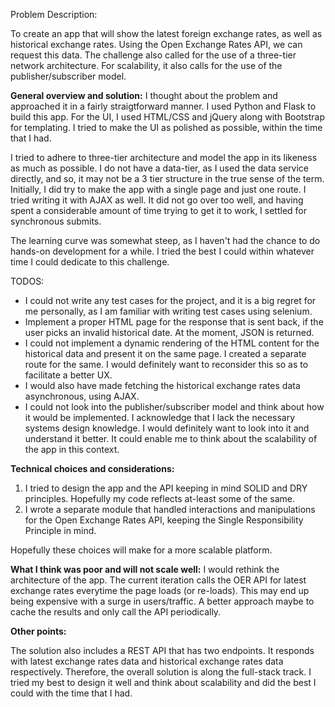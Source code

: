Problem Description:

To create an app that will show the latest foreign exchange rates, as well as historical exchange rates. 
Using the Open Exchange Rates API, we can request this data. The challenge also called for the use of a three-tier network architecture.
For scalability, it also calls for the use of the publisher/subscriber model.

**General overview and solution:**
I thought about the problem and approached it in a fairly straigtforward manner. I used Python and Flask to build this app. 
For the UI, I used HTML/CSS and jQuery along with Bootstrap for templating. I tried to make the UI as polished as possible, within the time that I had.

I tried to adhere to three-tier architecture and model the app in its likeness as much as possible. I do not have a data-tier, as I used the data service directly, and so, it may not be a 3 tier structure in the true sense of the term.
Initially, I did try to make the app with a single page and just one route. I tried writing it with AJAX as well. 
It did not go over too well, and having spent a considerable amount of time trying to get it to work, I settled for synchronous submits.

The learning curve was somewhat steep, as I haven't had the chance to do hands-on development for a while. I tried the best I could within whatever time I could dedicate to this challenge.

TODOS:
- I could not write any test cases for the project, and it is a big regret for me personally, as I am familiar with writing test cases using selenium.
- Implement a proper HTML page for the response that is sent back, if the user picks an invalid historical date. At the moment, JSON is returned. 
- I could not implement a dynamic rendering of the HTML content for the historical data and present it on the same page. I created a separate route for the same. I would definitely want to reconsider this so as to facilitate a better UX.
- I would also have made fetching the historical exchange rates data asynchronous, using AJAX. 
- I could not look into the publisher/subscriber model and think about how it would be implemented. I acknowledge that I lack the necessary systems design knowledge. I would definitely want to look into it and understand it better. It could enable me to think about the scalability of the app in this context.

**Technical choices and considerations:**
1. I tried to design the app and the API keeping in mind SOLID and DRY principles. Hopefully my code reflects at-least some of the same.
2. I wrote a separate module that handled interactions and manipulations for the Open Exchange Rates API, keeping the Single Responsibility Principle in mind.

Hopefully these choices will make for a more scalable platform. 

**What I think was poor and will not scale well:**
I would rethink the architecture of the app. The current iteration calls the OER API for latest exchange rates everytime the page loads (or re-loads). This may end up being expensive with a surge in users/traffic. A better approach maybe to cache the results and only call the API periodically. 

**Other points:**

The solution also includes a REST API that has two endpoints. It responds with latest exchange rates data and historical exchange rates data respectively. Therefore, the overall solution is along the full-stack track. I tried my best to design it well and think about scalability and did the best I could with the time that I had. 


